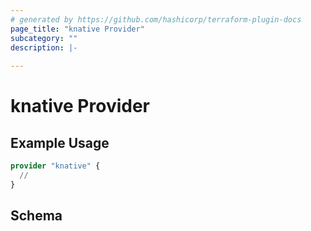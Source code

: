 ```yaml
---
# generated by https://github.com/hashicorp/terraform-plugin-docs
page_title: "knative Provider"
subcategory: ""
description: |-
  
---
```


# knative Provider



## Example Usage

```terraform
provider "knative" {
  //
}
```

<!-- schema generated by tfplugindocs -->
## Schema
